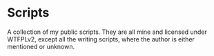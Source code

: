 Scripts
=======

A collection of my public scripts. They are all mine and licensed under WTFPLv2,
except all the writing scripts, where the author is either mentioned or unknown.
